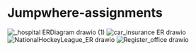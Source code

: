# Jumpwhere-assignments
![_hospital ERDiagram drawio (1)](https://user-images.githubusercontent.com/91255015/221415782-25b06e9d-6476-4612-883d-5ca4d8d3fdec.png)
![car_insurance ER drawio](https://user-images.githubusercontent.com/91255015/221415789-9cd6dff8-1d5f-40c4-a70c-02d1dbb83cab.png)
![NationalHockeyLeague_ER  drawio](https://user-images.githubusercontent.com/91255015/221415793-ef132ed4-e169-4537-a169-135c5c32e439.png)
![Register_office drawio](https://user-images.githubusercontent.com/91255015/221415800-9e04941c-9ac9-4932-a393-f87a1884f306.png)

